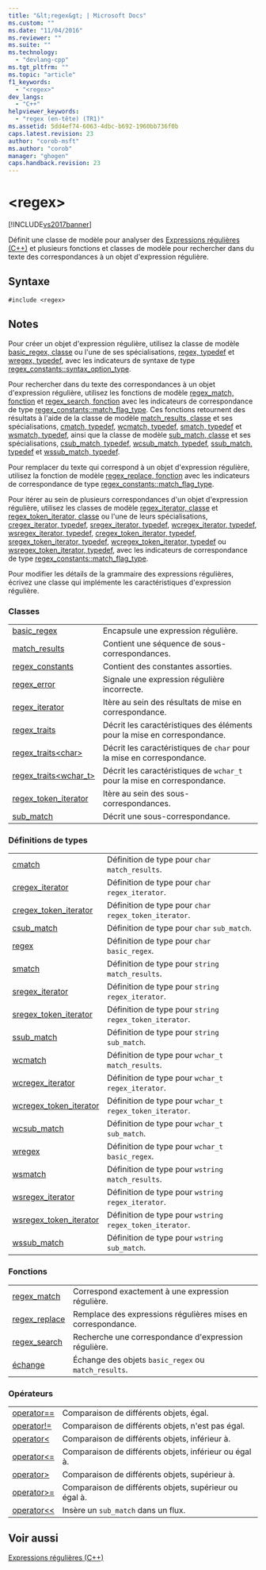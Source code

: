 ```yaml
---
title: "&lt;regex&gt; | Microsoft Docs"
ms.custom: ""
ms.date: "11/04/2016"
ms.reviewer: ""
ms.suite: ""
ms.technology: 
  - "devlang-cpp"
ms.tgt_pltfrm: ""
ms.topic: "article"
f1_keywords: 
  - "<regex>"
dev_langs: 
  - "C++"
helpviewer_keywords: 
  - "regex (en-tête) (TR1)"
ms.assetid: 5dd4ef74-6063-4dbc-b692-1960bb736f0b
caps.latest.revision: 23
author: "corob-msft"
ms.author: "corob"
manager: "ghogen"
caps.handback.revision: 23
---
```

# &lt;regex&gt;
[!INCLUDE[vs2017banner](../assembler/inline/includes/vs2017banner.md)]

Définit une classe de modèle pour analyser des [Expressions régulières \(C\+\+\)](../standard-library/regular-expressions-cpp.md) et plusieurs fonctions et classes de modèle pour rechercher dans du texte des correspondances à un objet d'expression régulière.  
  
## Syntaxe  
  
```  
#include <regex>  
```  
  
## Notes  
 Pour créer un objet d'expression régulière, utilisez la classe de modèle [basic\_regex, classe](../standard-library/basic-regex-class.md) ou l'une de ses spécialisations, [regex, typedef](../Topic/regex%20Typedef.md) et [wregex, typedef](../Topic/wregex%20Typedef.md), avec les indicateurs de syntaxe de type [regex\_constants::syntax\_option\_type](../Topic/regex_constants::syntax_option_type.md).  
  
 Pour rechercher dans du texte des correspondances à un objet d'expression régulière, utilisez les fonctions de modèle [regex\_match, fonction](../Topic/regex_match%20Function.md) et [regex\_search, fonction](../Topic/regex_search%20Function.md) avec les indicateurs de correspondance de type [regex\_constants::match\_flag\_type](../Topic/regex_constants::match_flag_type.md).  Ces fonctions retournent des résultats à l'aide de la classe de modèle [match\_results, classe](../standard-library/match-results-class.md) et ses spécialisations, [cmatch, typedef](../Topic/cmatch%20Typedef.md), [wcmatch, typedef](../Topic/wcmatch%20Typedef.md), [smatch, typedef](../Topic/smatch%20Typedef.md) et [wsmatch, typedef](../Topic/wsmatch%20Typedef.md), ainsi que la classe de modèle [sub\_match, classe](../standard-library/sub-match-class.md) et ses spécialisations, [csub\_match, typedef](../Topic/csub_match%20Typedef.md), [wcsub\_match, typedef](../Topic/wcsub_match%20Typedef.md), [ssub\_match, typedef](../Topic/ssub_match%20Typedef.md) et [wssub\_match, typedef](../Topic/wssub_match%20Typedef.md).  
  
 Pour remplacer du texte qui correspond à un objet d'expression régulière, utilisez la fonction de modèle [regex\_replace, fonction](../Topic/regex_replace%20Function.md) avec les indicateurs de correspondance de type [regex\_constants::match\_flag\_type](../Topic/regex_constants::match_flag_type.md).  
  
 Pour itérer au sein de plusieurs correspondances d'un objet d'expression régulière, utilisez les classes de modèle [regex\_iterator, classe](../standard-library/regex-iterator-class.md) et [regex\_token\_iterator, classe](../standard-library/regex-token-iterator-class.md) ou l'une de leurs spécialisations, [cregex\_iterator, typedef](../Topic/cregex_iterator%20Typedef.md), [sregex\_iterator, typedef](../Topic/sregex_iterator%20Typedef.md), [wcregex\_iterator, typedef](../Topic/wcregex_iterator%20Typedef.md), [wsregex\_iterator, typedef](../Topic/wsregex_iterator%20Typedef.md), [cregex\_token\_iterator, typedef](../Topic/cregex_token_iterator%20Typedef.md), [sregex\_token\_iterator, typedef](../Topic/sregex_token_iterator%20Typedef.md), [wcregex\_token\_iterator, typedef](../Topic/wcregex_token_iterator%20Typedef.md) ou [wsregex\_token\_iterator, typedef](../Topic/wsregex_token_iterator%20Typedef.md), avec les indicateurs de correspondance de type [regex\_constants::match\_flag\_type](../Topic/regex_constants::match_flag_type.md).  
  
 Pour modifier les détails de la grammaire des expressions régulières, écrivez une classe qui implémente les caractéristiques d'expression régulière.  
  
### Classes  
  
|||  
|-|-|  
|[basic\_regex](../standard-library/basic-regex-class.md)|Encapsule une expression régulière.|  
|[match\_results](../standard-library/match-results-class.md)|Contient une séquence de sous\-correspondances.|  
|[regex\_constants](../standard-library/regex-constants-class.md)|Contient des constantes assorties.|  
|[regex\_error](../standard-library/regex-error-class.md)|Signale une expression régulière incorrecte.|  
|[regex\_iterator](../standard-library/regex-iterator-class.md)|Itère au sein des résultats de mise en correspondance.|  
|[regex\_traits](../standard-library/regex-traits-class.md)|Décrit les caractéristiques des éléments pour la mise en correspondance.|  
|[regex\_traits\<char\>](../standard-library/regex-traits-char-class.md)|Décrit les caractéristiques de `char` pour la mise en correspondance.|  
|[regex\_traits\<wchar\_t\>](../standard-library/regex-traits-wchar-t-class.md)|Décrit les caractéristiques de `wchar_t` pour la mise en correspondance.|  
|[regex\_token\_iterator](../standard-library/regex-token-iterator-class.md)|Itère au sein des sous\-correspondances.|  
|[sub\_match](../standard-library/sub-match-class.md)|Décrit une sous\-correspondance.|  
  
### Définitions de types  
  
|||  
|-|-|  
|[cmatch](../Topic/cmatch%20Typedef.md)|Définition de type pour `char` `match_results`.|  
|[cregex\_iterator](../Topic/cregex_iterator%20Typedef.md)|Définition de type pour `char` `regex_iterator`.|  
|[cregex\_token\_iterator](../Topic/cregex_token_iterator%20Typedef.md)|Définition de type pour `char` `regex_token_iterator`.|  
|[csub\_match](../Topic/csub_match%20Typedef.md)|Définition de type pour `char` `sub_match`.|  
|[regex](../Topic/regex%20Typedef.md)|Définition de type pour `char` `basic_regex`.|  
|[smatch](../Topic/smatch%20Typedef.md)|Définition de type pour `string` `match_results`.|  
|[sregex\_iterator](../Topic/sregex_iterator%20Typedef.md)|Définition de type pour `string` `regex_iterator`.|  
|[sregex\_token\_iterator](../Topic/sregex_token_iterator%20Typedef.md)|Définition de type pour `string` `regex_token_iterator`.|  
|[ssub\_match](../Topic/ssub_match%20Typedef.md)|Définition de type pour `string` `sub_match`.|  
|[wcmatch](../Topic/wcmatch%20Typedef.md)|Définition de type pour `wchar_t` `match_results`.|  
|[wcregex\_iterator](../Topic/wcregex_iterator%20Typedef.md)|Définition de type pour `wchar_t` `regex_iterator`.|  
|[wcregex\_token\_iterator](../Topic/wcregex_token_iterator%20Typedef.md)|Définition de type pour `wchar_t` `regex_token_iterator`.|  
|[wcsub\_match](../Topic/wcsub_match%20Typedef.md)|Définition de type pour `wchar_t` `sub_match`.|  
|[wregex](../Topic/wregex%20Typedef.md)|Définition de type pour `wchar_t` `basic_regex`.|  
|[wsmatch](../Topic/wsmatch%20Typedef.md)|Définition de type pour `wstring` `match_results`.|  
|[wsregex\_iterator](../Topic/wsregex_iterator%20Typedef.md)|Définition de type pour `wstring` `regex_iterator`.|  
|[wsregex\_token\_iterator](../Topic/wsregex_token_iterator%20Typedef.md)|Définition de type pour `wstring` `regex_token_iterator`.|  
|[wssub\_match](../Topic/wssub_match%20Typedef.md)|Définition de type pour `wstring` `sub_match`.|  
  
### Fonctions  
  
|||  
|-|-|  
|[regex\_match](../Topic/regex_match%20Function.md)|Correspond exactement à une expression régulière.|  
|[regex\_replace](../Topic/regex_replace%20Function.md)|Remplace des expressions régulières mises en correspondance.|  
|[regex\_search](../Topic/regex_search%20Function.md)|Recherche une correspondance d'expression régulière.|  
|[échange](../Topic/swap%20Function%20%3Cregex%3E.md)|Échange des objets `basic_regex` ou `match_results`.|  
  
### Opérateurs  
  
|||  
|-|-|  
|[operator\=\=](../Topic/operator==%20%3Cregex%3E.md)|Comparaison de différents objets, égal.|  
|[operator\!\=](../Topic/operator!=%20%3Cregex%3E.md)|Comparaison de différents objets, n'est pas égal.|  
|[operator\<](../Topic/operator%3C%20%3Cregex%3E.md)|Comparaison de différents objets, inférieur à.|  
|[operator\<\=](../Topic/operator%3C=%20%3Cregex%3E.md)|Comparaison de différents objets, inférieur ou égal à.|  
|[operator\>](../Topic/operator%3E%20%3Cregex%3E.md)|Comparaison de différents objets, supérieur à.|  
|[operator\>\=](../Topic/operator%3E=%20%3Cregex%3E.md)|Comparaison de différents objets, supérieur ou égal à.|  
|[operator\<\<](../Topic/operator%3C%3C%20%3Cregex%3E.md)|Insère un `sub_match` dans un flux.|  
  
## Voir aussi  
 [Expressions régulières \(C\+\+\)](../standard-library/regular-expressions-cpp.md)